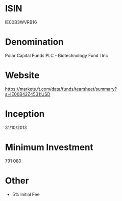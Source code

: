 # ISIN
IE00B3WVRB16

# Denomination
Polar Capital Funds PLC - Biotechnology Fund I Inc

# Website
https://markets.ft.com/data/funds/tearsheet/summary?s=IE00B42Z4531:USD

# Inception
31/10/2013

# Minimum Investment
791 080

# Other
* 5% Initial Fee